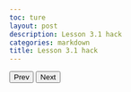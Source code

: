 ```yaml
---
toc: ture
layout: post
description: Lesson 3.1 hack
categories: markdown
title: Lesson 3.1 hack
---
```


<body>
<div class="container">
    <div class="calendar">
        <div class="month">
            <button class="prev">Prev</button>
            <button class="next">Next</button>
        </div>
    </div>
</div>


<script>
    // to make our lives a little easier, we can store the div next and prev into variables
    // this way we don't need to type out as much 
    // Note: You CAN just add the event listener to document.querySelector(.next) or prev and get the same desired outcome 
    
    nextButton = document.querySelector(.next)
    prevButton = document.querySelector(.prev)

    // we can go make the buttons functional by adding an addeventlistner to them

</script>